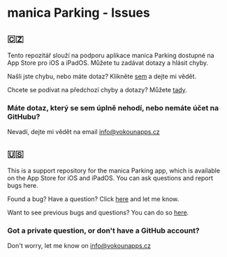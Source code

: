 # manica Parking - Issues

## 🇨🇿

Tento repozitář slouží na podporu aplikace manica Parking dostupné na App Store pro iOS a iPadOS. Můžete tu zadávat dotazy a hlásit chyby.

Našli jste chybu, nebo máte dotaz? Klikněte [sem](https://github.com/VokounApps/manicaParking-Issues/issues/new) a dejte mi vědět. 

Chcete se podívat na předchozí chyby a dotazy? Můžete [tady](https://github.com/VokounApps/manicaParking-Issues/issues?q=is%3Aissue).

### Máte dotaz, který se sem úplně nehodí, nebo nemáte účet na GitHubu?

Nevadí, dejte mi vědět na email [info@vokounapps.cz](mailto:info@vokounapps.cz)

## 🇺🇸

This is a support repository for the manica Parking app, which is available on the App Store for iOS and iPadOS. You can ask questions and report bugs here.

Found a bug? Have a question? Click [here](https://github.com/VokounApps/manicaParking-Issues/issues/new) and let me know. 

Want to see previous bugs and questions? You can do so [here](https://github.com/VokounApps/manicaParking-Issues/issues?q=is%3Aissue).

### Got a private question, or don't have a GitHub account?

Don't worry, let me know on [info@vokounapps.cz](mailto:info@vokounapps.cz)

